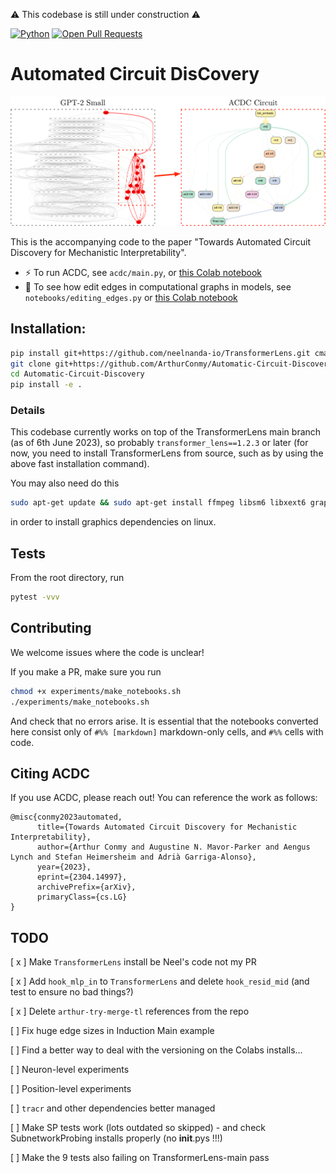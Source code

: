 :warning: This codebase is still under construction :warning:

[![Python](https://img.shields.io/badge/python-3.7%2B-blue)]() [![Open Pull Requests](https://img.shields.io/github/issues-pr/ArthurConmy/Automatic-Circuit-Discovery.svg)](https://github.com/ArthurConmy/Automatic-Circuit-Discovery/pulls)

# Automated Circuit DisCovery 

![](assets/acdc_finds_subgraph.png)

This is the accompanying code to the paper "Towards Automated Circuit Discovery for Mechanistic Interpretability".

* :zap: To run ACDC, see `acdc/main.py`, or <a href="https://colab.research.google.com/github/ArthurConmy/Automatic-Circuit-Discovery/blob/main/colabs/ACDC_Main_Demo.ipynb">this Colab notebook</a>
* :wrench: To see how edit edges in computational graphs in models, see `notebooks/editing_edges.py` or <a href="https://colab.research.google.com/github/ArthurConmy/Automatic-Circuit-Discovery/blob/main/notebooks/colabs/ACDC_Editing_Edges_Demo.ipynb">this Colab notebook</a>

## Installation:

```bash
pip install git+https://github.com/neelnanda-io/TransformerLens.git cmapy torchtyping
git clone git+https://github.com/ArthurConmy/Automatic-Circuit-Discovery.git
cd Automatic-Circuit-Discovery
pip install -e .
```

### Details

This codebase currently works on top of the TransformerLens main branch (as of 6th June 2023), so probably `transformer_lens==1.2.3` or later (for now, you need to install TransformerLens from source, such as by using the above fast installation command).


You may also need do this

```bash
sudo apt-get update && sudo apt-get install ffmpeg libsm6 libxext6 graphviz
```

in order to install graphics dependencies on linux.

## Tests

From the root directory, run 

```bash
pytest -vvv
```

## Contributing 

We welcome issues where the code is unclear!

If you make a PR, make sure you run 
```bash
chmod +x experiments/make_notebooks.sh
./experiments/make_notebooks.sh
```
And check that no errors arise. It is essential that the notebooks converted here consist only of `#%% [markdown]` markdown-only cells, and `#%%` cells with code.

## Citing ACDC

If you use ACDC, please reach out! You can reference the work as follows:

```
@misc{conmy2023automated,
      title={Towards Automated Circuit Discovery for Mechanistic Interpretability}, 
      author={Arthur Conmy and Augustine N. Mavor-Parker and Aengus Lynch and Stefan Heimersheim and Adrià Garriga-Alonso},
      year={2023},
      eprint={2304.14997},
      archivePrefix={arXiv},
      primaryClass={cs.LG}
}
```

## TODO

[ x ] Make `TransformerLens` install be Neel's code not my PR

[ x ] Add `hook_mlp_in` to `TransformerLens` and delete `hook_resid_mid` (and test to ensure no bad things?)

[ x ] Delete `arthur-try-merge-tl` references from the repo

[ ] Fix huge edge sizes in Induction Main example

[ ] Find a better way to deal with the versioning on the Colabs installs...

[ ] Neuron-level experiments

[ ] Position-level experiments

[ ] `tracr` and other dependencies better managed

[ ] Make SP tests work (lots outdated so skipped) - and check SubnetworkProbing installs properly (no __init__.pys !!!)

[ ] Make the 9 tests also failing on TransformerLens-main pass
